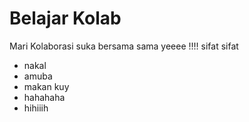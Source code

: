 # Belajar Kolab
Mari Kolaborasi suka bersama sama yeeee !!!!
sifat sifat
* nakal
* amuba
* makan kuy
* hahahaha
* hihiiih
